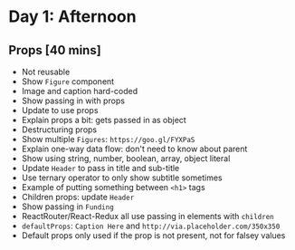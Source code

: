 # Day 1: Afternoon

## Props [40 mins]

- Not reusable
- Show `Figure` component
- Image and caption hard-coded
- Show passing in with props
- Update to use props
- Explain props a bit: gets passed in as object
- Destructuring props
- Show multiple `Figures`: `https://goo.gl/FYXPaS`
- Explain one-way data flow: don't need to know about parent
- Show using string, number, boolean, array, object literal
- Update `Header` to pass in title and sub-title
- Use ternary operator to only show subtitle sometimes
- Example of putting something between `<h1>` tags
- Children props: update `Header`
- Show passing in `Funding`
- ReactRouter/React-Redux all use passing in elements with `children`
- `defaultProps`: `Caption Here` and `http://via.placeholder.com/350x350`
- Default props only used if the prop is not present, not for falsey values
